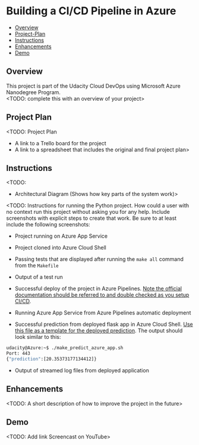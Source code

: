 # Building a CI/CD Pipeline in Azure

* [Overview](#overview)
* [Project-Plan](#project-plan)
* [Instructions](#instructions)
* [Enhancements](#enhancements)
* [Demo](#demo)

## Overview
This project is part of the Udacity Cloud DevOps using Microsoft Azure Nanodegree Program.\
<TODO: complete this with an overview of your project>


## Project Plan
<TODO: Project Plan

* A link to a Trello board for the project
* A link to a spreadsheet that includes the original and final project plan>


## Instructions
<TODO:  
* Architectural Diagram (Shows how key parts of the system work)>

<TODO:  Instructions for running the Python project.  How could a user with no context run this project without asking you for any help.  Include screenshots with explicit steps to create that work. Be sure to at least include the following screenshots:

* Project running on Azure App Service

* Project cloned into Azure Cloud Shell

* Passing tests that are displayed after running the `make all` command from the `Makefile`

* Output of a test run

* Successful deploy of the project in Azure Pipelines.  [Note the official documentation should be referred to and double checked as you setup CI/CD](https://docs.microsoft.com/en-us/azure/devops/pipelines/ecosystems/python-webapp?view=azure-devops).

* Running Azure App Service from Azure Pipelines automatic deployment

* Successful prediction from deployed flask app in Azure Cloud Shell.  [Use this file as a template for the deployed prediction](https://github.com/udacity/nd082-Azure-Cloud-DevOps-Starter-Code/blob/master/C2-AgileDevelopmentwithAzure/project/starter_files/flask-sklearn/make_predict_azure_app.sh).
The output should look similar to this:

```bash
udacity@Azure:~$ ./make_predict_azure_app.sh
Port: 443
{"prediction":[20.35373177134412]}
```

* Output of streamed log files from deployed application

> 


## Enhancements
<TODO: A short description of how to improve the project in the future>


## Demo 
<TODO: Add link Screencast on YouTube>